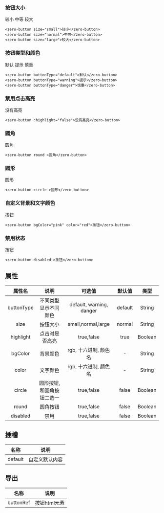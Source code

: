 
<script setup>
import zeroButton from "@/button/zeroButton.vue";
</script>
### 按钮大小
<zero-button size="small">较小</zero-button>
<zero-button size="normal">中等</zero-button>
<zero-button size="large">较大</zero-button>
```vue
<zero-button size="small">较小</zero-button>
<zero-button size="normal">中等</zero-button>
<zero-button size="large">较大</zero-button>
```
### 按钮类型和颜色
<zero-button buttonType="default">默认</zero-button>
<zero-button buttonType="warning">提示</zero-button>
<zero-button buttonType="danger">慎重</zero-button>
```vue
<zero-button buttonType="default">默认</zero-button>
<zero-button buttonType="warning">提示</zero-button>
<zero-button buttonType="danger">慎重</zero-button>
```
### 禁用点击高亮
<zero-button :highlight="false">没有高亮</zero-button>
```vue
<zero-button :highlight="false">没有高亮</zero-button>
```
### 圆角
<zero-button round >圆角</zero-button>
```vue
<zero-button round >圆角</zero-button>
```
### 圆形
<zero-button circle >圆形</zero-button>
```vue
<zero-button circle >圆形</zero-button>
```
### 自定义背景和文字颜色
<zero-button bgColor="pink" color="red">按钮</zero-button>
```vue
<zero-button bgColor="pink" color="red">按钮</zero-button>
```
### 禁用状态
<zero-button  disabled>按钮</zero-button>
```vue
<zero-button disabled >按钮</zero-button>
```
## 属性
|     属性名      |      说明       |           可选值            |   默认值   |   类型    |
|:------------:|:-------------:|:------------------------:|:-------:|:-------:|
|  buttonType  |  不同类型显示不同颜色   | default, warning, danger | default | String  |
|     size     |     按钮大小      |    small,normal,large    | normal  | String  |
|  highlight   |    点击时是否高亮    |        true,false        |  true   | Boolean |
|   bgColor    |     背景颜色      |      rgb, 十六进制, 颜色名      |    -    | String  |
|    color     |     文字颜色      |      rgb, 十六进制, 颜色名      |    -    | String  |
|  circle      | 圆形按钮,和圆角按钮二选一 |        true,false        |  false  | Boolean |
|    round     |     圆角按钮      |        true,false        |  false  | Boolean |
|   disabled   |      禁用       |        true,false        |  false  | Boolean |
## 插槽
| 名称 |    说明   |
|:-:|:-------:|
| default  | 自定义默认内容 |
## 导出
| 名称 |    说明    |
|:-:|:--------:|
| buttonRef  | 按钮html元素 |
